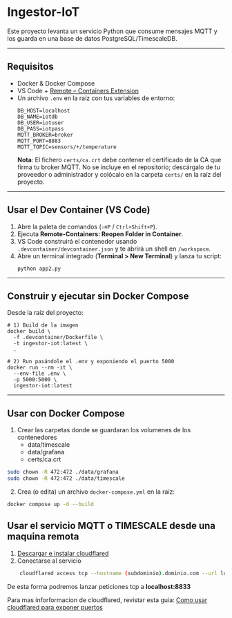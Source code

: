 # Ingestor-IoT

Este proyecto levanta un servicio Python que consume mensajes MQTT y los guarda en una base de datos PostgreSQL/TimescaleDB.

---

## Requisitos

- Docker & Docker Compose  
- VS Code + [Remote – Containers Extension](https://marketplace.visualstudio.com/items?itemName=ms-vscode-remote.remote-containers)  
- Un archivo `.env` en la raíz con tus variables de entorno:
  ```dotenv
  DB_HOST=localhost
  DB_NAME=iotdb
  DB_USER=iotuser
  DB_PASS=iotpass
  MQTT_BROKER=broker
  MQTT_PORT=8883
  MQTT_TOPIC=sensors/+/temperature
  ```
  **Nota**: El fichero `certs/ca.crt` debe contener el certificado de la CA que firma tu broker MQTT. No se incluye en el repositorio; descárgalo de tu proveedor o administrador y colócalo en la carpeta `certs/` en la raíz del proyecto.

---

## Usar el Dev Container (VS Code)

1. Abre la paleta de comandos (`⇧⌘P` / `Ctrl+Shift+P`).  
2. Ejecuta **Remote-Containers: Reopen Folder in Container**.  
3. VS Code construirá el contenedor usando `.devcontainer/devcontainer.json` y te abrirá un shell en `/workspace`.  
4. Abre un terminal integrado (**Terminal > New Terminal**) y lanza tu script:
   ```fish
   python app2.py
   ```

---

## Construir y ejecutar sin Docker Compose

Desde la raíz del proyecto:

```fish
# 1) Build de la imagen
docker build \
  -f .devcontainer/Dockerfile \
  -t ingestor-iot:latest \
  .

# 2) Run pasándole el .env y exponiendo el puerto 5000
docker run --rm -it \
  --env-file .env \
  -p 5000:5000 \
  ingestor-iot:latest
```

---

## Usar con Docker Compose

1. Crear las carpetas donde se guardaran los volumenes de los contenedores
	- data/timescale
	- data/grafana
	- certs/ca.crt

```bash
sudo chown -R 472:472 ./data/grafana
sudo chown -R 472:472 ./data/timescale
```

2. Crea (o edita) un archivo `docker-compose.yml` en la raíz:
```bash
docker compose up -d --build
```

## Usar el servicio MQTT o TIMESCALE desde una maquina remota
1. [Descargar e instalar cloudflared](https://github.com/cloudflare/cloudflared/releases)
2. Conectarse al servicio
```bash
	cloudflared access tcp --hostname (subdominio).dominio.com --url localhost:8833
```

De esta forma podremos lanzar peticiones tcp a **localhost:8833**

Para mas inforformacion de cloudflared, revistar esta guia: [Como usar cloudflared para exponer puertos](https://smoggy-stallion-237.notion.site/conectar-SQL-Server-con-VSC-12c09af24d13437da5b5159c51626cdd)

